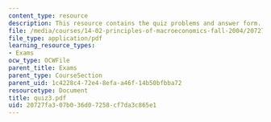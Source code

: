 ```yaml
---
content_type: resource
description: This resource contains the quiz problems and answer form.
file: /media/courses/14-02-principles-of-macroeconomics-fall-2004/20727fa307b036d07258cf7da3c865e1_quiz3.pdf
file_type: application/pdf
learning_resource_types:
- Exams
ocw_type: OCWFile
parent_title: Exams
parent_type: CourseSection
parent_uid: 1c4228c4-72e4-8efa-a46f-14b50bfbba72
resourcetype: Document
title: quiz3.pdf
uid: 20727fa3-07b0-36d0-7258-cf7da3c865e1
---
```

